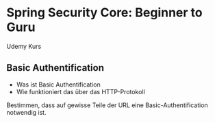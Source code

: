 # Spring Security Core: Beginner to Guru

Udemy Kurs



## Basic Authentification

- Was ist Basic Authentification
- Wie funktioniert das über das HTTP-Protokoll

Bestimmen, dass auf gewisse Teile der URL eine Basic-Authentification notwendig ist.     





